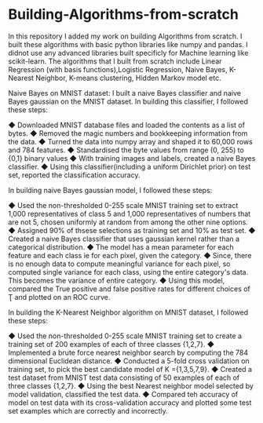 # Building-Algorithms-from-scratch

In this repository I added my work on building Algorithms from scratch. I built these algorithms with basic python libraries like numpy and pandas. I didnot use any advanced libraries built specificly for Machine learning like scikit-learn. The algorithms that I built from scratch include Linear Regression (with basis functions),Logistic Regression, Naive Bayes, K-Nearest Neighbor, K-means clustering, Hidden Markov model etc.


Naive Bayes on MNIST dataset:
I built a naive Bayes classifier and naive Bayes gaussian on the MNIST dataset. 
In building this classifier, I followed these steps:

◆ Downloaded  MNIST database files and loaded the contents as a list of bytes.
◆ Removed the magic numbers and bookkeeping information from the data.
◆ Turned the data into numpy array and shaped it to 60,000 rows and 784 features.
◆ Standardised the byte values from  range (0, 255) to {0,1} binary values
◆ With training images and labels, created a naive Bayes classifier. 
◆ Using this classifier(including a uniform Dirichlet prior) on test set, reported the classification accuracy.

In building naive Bayes gaussian model, I followed these steps:

◆ Used the non-thresholded 0-255 scale MNIST training set to extract 1,000 representatives of class 5 and 1,000 representatives of numbers that are not 5, chosen uniformly at random from among the other nine options.
◆ Assigned 90% of thsese selections as training set and 10% as test set.
◆ Created a naive Bayes classifier that uses gaussian kernel rather than a categorical distribution.
◆ The model has a mean parameter for each feature and each class ie for each pixel, given the category.
◆ Since, there is no enough data to compute meaningful variance for each pixel, so computed single variance for each class, using the entire category's data. This becomes the variance of entire category.
◆ Using this model, compared the True positive and false positive rates for different choices of Ʈ and plotted on an ROC curve. 

In building the K-Nearest Neighbor algorithm on MNIST dataset, I followed these steps:

◆ Used the non-thresholded 0-255 scale MNIST training set to create a training set of 200 examples of each of three classes {1,2,7}.
◆ Implemented a brute force nearest neighbor search by computing the 784 dimensional Euclidean distance.
◆ Conducted a 5-fold cross validation on training set, to pick the best candidate model of K ={1,3,5,7,9}.
◆ Created a test dataset from MNIST test data consisting of 50 examples of each of three classes {1,2,7}.
◆ Using the best Nearest neighbor model selected by model validation, classified the test data.
◆ Compared teh accuracy of model on test data with its cross-validation accuracy and plotted some test set examples which are correctly and incorrectly.
